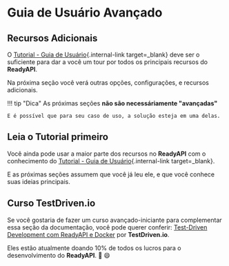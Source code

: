 # Guia de Usuário Avançado

## Recursos Adicionais

O [Tutorial - Guia de Usuário](../tutorial/){.internal-link target=_blank} deve ser o suficiente para dar a você um tour por todos os principais recursos do **ReadyAPI**.

Na próxima seção você verá outras opções, configurações, e recursos adicionais.

!!! tip "Dica"
    As próximas seções **não são necessáriamente "avançadas"**

    E é possível que para seu caso de uso, a solução esteja em uma delas.

## Leia o Tutorial primeiro

Você ainda pode usar a maior parte dos recursos no **ReadyAPI** com o conhecimento do [Tutorial - Guia de Usuário](../tutorial/){.internal-link target=_blank}.

E as próximas seções assumem que você já leu ele, e que você conhece suas ideias principais.

## Curso TestDriven.io

Se você gostaria de fazer um curso avançado-iniciante para complementar essa seção da documentação, você pode querer conferir: <a href="https://testdriven.io/courses/tdd-readyapi/" class="external-link" target="_blank">Test-Driven Development com ReadyAPI e Docker</a> por **TestDriven.io**.

Eles estão atualmente doando 10% de todos os lucros para o desenvolvimento do **ReadyAPI**. 🎉 😄
